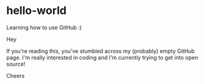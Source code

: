 # hello-world
Learning how to use GitHub :)

Hey

If you're reading this, you've stumbled across my (probably) empty GitHub page. I'm really interested in coding and I'm currently trying to get into open source!

Cheers
